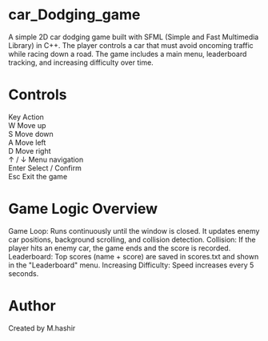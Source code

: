 # car_Dodging_game
A simple 2D car dodging game built with SFML (Simple and Fast Multimedia Library) in C++. The player controls a car that must avoid oncoming traffic while racing down a road. The game includes a main menu, leaderboard tracking, and increasing difficulty over time.

# Controls
Key	Action  
W	Move up  
S	Move down  
A	Move left  
D	Move right  
↑ / ↓	Menu navigation  
Enter	Select / Confirm  
Esc	Exit the game  

# Game Logic Overview
Game Loop: Runs continuously until the window is closed. It updates enemy car positions, background scrolling, and collision detection.
Collision: If the player hits an enemy car, the game ends and the score is recorded.
Leaderboard: Top scores (name + score) are saved in scores.txt and shown in the "Leaderboard" menu.
Increasing Difficulty: Speed increases every 5 seconds.

# Author
Created by M.hashir

